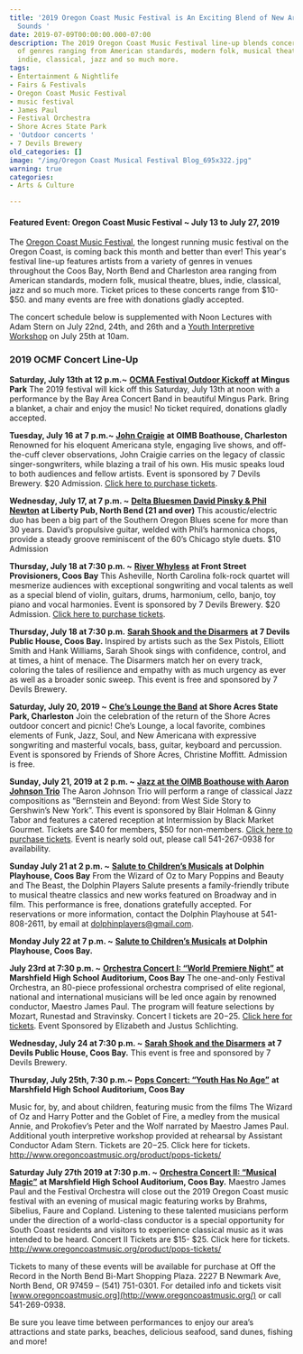 ```yaml
---
title: '2019 Oregon Coast Music Festival is An Exciting Blend of New Artists and Familiar
  Sounds '
date: 2019-07-09T00:00:00.000-07:00
description: The 2019 Oregon Coast Music Festival line-up blends concerts from a variety
  of genres ranging from American standards, modern folk, musical theatre, blues,
  indie, classical, jazz and so much more.
tags:
- Entertainment & Nightlife
- Fairs & Festivals
- Oregon Coast Music Festival
- music festival
- James Paul
- Festival Orchestra
- Shore Acres State Park
- 'Outdoor concerts '
- 7 Devils Brewery
old_categories: []
image: "/img/Oregon Coast Musical Festival Blog_695x322.jpg"
warning: true
categories:
- Arts & Culture

---
```

#### Featured Event: Oregon Coast Music Festival \~ July 13 to July 27, 2019

The [Oregon Coast Music Festival](http://www.oregoncoastmusic.org/), the longest running music festival on the Oregon Coast, is coming back this month and better than ever! This year's festival line-up features artists from a variety of genres in venues throughout the Coos Bay, North Bend and Charleston area ranging from American standards, modern folk, musical theatre, blues, indie, classical, jazz and so much more. Ticket prices to these concerts range from $10- $50. and many events are free with donations gladly accepted.

The concert schedule below is supplemented with Noon Lectures with Adam Stern on July 22nd, 24th, and 26th and a [Youth Interpretive Workshop](http://www.oregoncoastmusic.org/youth-interpretive-workshop/) on July 25th at 10am.

### 2019 OCMF Concert Line-Up

**Saturday, July 13th at 12 p.m.\~** [**OCMA Festival Outdoor Kickoff**](http://www.oregoncoastmusic.org/bay-area-concert-band-festival-kick-off/) **at Mingus Park**
The 2019 festival will kick off this Saturday, July 13th at noon with a performance by the Bay Area Concert Band in beautiful Mingus Park. Bring a blanket, a chair and enjoy the music! No ticket required, donations gladly accepted.

**Tuesday, July 16 at 7 p.m.\~** [**John Craigie**](http://www.oregoncoastmusic.org/john-craigie-at-the-boat-house/) **at OIMB Boathouse, Charleston** Renowned for his eloquent Americana style, engaging live shows, and off-the-cuff clever observations, John Craigie carries on the legacy of classic singer-songwriters, while blazing a trail of his own. His music speaks loud to both audiences and fellow artists. Event is sponsored by 7 Devils Brewery. $20 Admission. [Click here to purchase tickets](https://www.7devilsbrewery.com/store/p15/johncraigie-tix.html).

**Wednesday, July 17, at 7 p.m. \~** [**Delta Bluesmen David Pinsky & Phil Newton**](http://www.oregoncoastmusic.org/delta-bluesmen-david-pinsky-phil-newton/) **at Liberty Pub, North Bend (21 and over)**
This acoustic/electric duo has been a big part of the Southern Oregon Blues scene for more than 30 years. David’s propulsive guitar, welded with Phil’s harmonica chops, provide a steady groove reminiscent of the 60’s Chicago style duets. $10 Admission

**Thursday, July 18 at 7:30 p.m. \~** [**River Whyless**](http://www.oregoncoastmusic.org/river-whyless/)  **at Front Street Provisioners, Coos Bay** This Asheville, North Carolina folk-rock quartet will mesmerize audiences with exceptional songwriting and vocal talents as well as a special blend of violin, guitars, drums, harmonium, cello, banjo, toy piano and vocal harmonies. Event is sponsored by 7 Devils Brewery. $20 Admission. [Click here to purchase tickets](https://www.7devilsbrewery.com/store/p16/river-whyless-tix.html).

**Thursday, July 18 at 7:30 p.m.** [**Sarah Shook and the Disarmers**](http://www.oregoncoastmusic.org/sarah-shook-and-the-disarmers/) **at 7 Devils Public House, Coos Bay.**
Inspired by artists such as the Sex Pistols, Elliott Smith and Hank Williams, Sarah Shook sings with confidence, control, and at times, a hint of menace. The Disarmers match her on every track, coloring the tales of resilience and empathy with as much urgency as ever as well as a broader sonic sweep. This event is free and sponsored by 7 Devils Brewery.

**Saturday, July 20, 2019 \~**  [**Che’s Lounge the Band**](http://www.oregoncoastmusic.org/ches-lounge-the-band-at-shore-acres/) **at Shore Acres State Park, Charleston**
Join the celebration of the return of the Shore Acres outdoor concert and picnic! Che’s Lounge, a local favorite, combines elements of Funk, Jazz, Soul, and New Americana with expressive songwriting and masterful vocals, bass, guitar, keyboard and percussion. Event is sponsored by Friends of Shore Acres, Christine Moffitt. Admission is free.

**Sunday, July 21, 2019 at 2 p.m. \~** [**Jazz at the OIMB Boathouse with Aaron Johnson Trio**](http://www.oregoncoastmusic.org/boat-house-concert-reception/) The Aaron Johnson Trio will perform a range of classical Jazz compositions as “Bernstein and Beyond: from West Side Story to Gershwin’s New York”.  This event is sponsored by Blair Holman & Ginny Tabor and features a catered reception at Intermission by Black Market Gourmet. Tickets are $40 for members, $50 for non-members. [Click here to purchase tickets](http://www.oregoncoastmusic.org/product/aaron-johnson-trio-at-the-oimb-boathouse/).  Event is nearly sold out, please call 541-267-0938 for availability.

**Sunday July 21 at 2 p.m. \~** [**Salute to Children’s Musicals**](http://www.oregoncoastmusic.org/salute-to-childrens-musicals/) **at Dolphin Playhouse, Coos Bay** From the Wizard of Oz to Mary Poppins and Beauty and The Beast, the Dolphin Players Salute presents a family-friendly tribute to musical theatre classics and new works featured on Broadway and in film. This performance is free, donations gratefully accepted. For reservations or more information, contact the Dolphin Playhouse at 541-808-2611, by email at dolphinplayers@gmail.com.

**Monday July 22 at 7 p.m. \~** [**Salute to Children’s Musicals**](http://www.oregoncoastmusic.org/salute-to-childrens-musicals/) **at Dolphin Playhouse, Coos Bay.**

**July 23rd at 7:30 p.m. \~** [**Orchestra Concert I: “World Premiere Night”**](http://www.oregoncoastmusic.org/concert-i/) **at Marshfield High School Auditorium, Coos Bay** The one-and-only Festival Orchestra, an 80-piece professional orchestra comprised of elite regional, national and international musicians will be led once again by renowned conductor, Maestro James Paul. The program will feature selections by Mozart, Runestad and Stravinsky. Concert I tickets are $20-$25. [Click here for tickets](http://www.oregoncoastmusic.org/product/orchestra-i-tickets/).  Event Sponsored by Elizabeth and Justus Schlichting.

**Wednesday, July 24 at 7:30 p.m. \~** [**Sarah Shook and the Disarmers**](http://www.oregoncoastmusic.org/sarah-shook-and-the-disarmers/) **at 7 Devils Public House, Coos Bay.** This event is free and sponsored by 7 Devils Brewery.

**Thursday, July 25th, 7:30 p.m.\~**  [**Pops Concert: “Youth Has No Age”**](http://www.oregoncoastmusic.org/pops-concert/) **at Marshfield High School Auditorium, Coos Bay**

Music for, by, and about children, featuring music from the films The Wizard of Oz and Harry Potter and the Goblet of Fire, a medley from the musical Annie, and Prokofiev’s Peter and the Wolf narrated by Maestro James Paul. Additional youth interpretive workshop provided at rehearsal by Assistant Conductor Adam Stern. Tickets are $20-$25. Click here for tickets. http://www.oregoncoastmusic.org/product/pops-tickets/

**Saturday July 27th 2019 at 7:30 p.m. \~** [**Orchestra Concert II: “Musical Magic”**](http://www.oregoncoastmusic.org/concert-ii/) **at Marshfield High School Auditorium, Coos Bay.** Maestro James Paul and the Festival Orchestra will close out the 2019 Oregon Coast music festival with an evening of musical magic featuring works by Brahms, Sibelius, Faure and Copland. Listening to these talented musicians perform under the direction of a world-class conductor is a special opportunity for South Coast residents and visitors to experience classical music as it was intended to be heard. Concert II Tickets are $15- $25. Click here for tickets. http://www.oregoncoastmusic.org/product/pops-tickets/

Tickets to many of these events will be available for purchase at Off the Record in the North Bend Bi-Mart Shopping Plaza. 2227 B Newmark Ave, North Bend, OR  97459 – (541) 751-0301. For detailed info and tickets visit [www.oregoncoastmusic.org](http://www.oregoncoastmusic.org/) or call 541-269-0938.

Be sure you leave time between performances to enjoy our area’s attractions and state parks, beaches, delicious seafood, sand dunes, fishing and more!